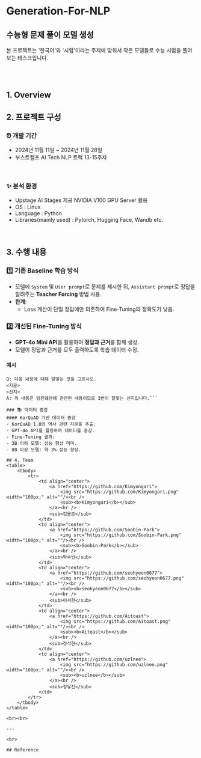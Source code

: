 # Generation-For-NLP
## 수능형 문제 풀이 모델 생성
본 프로젝트는 '한국어'와 '시험'이라는 주제에 맞춰서 작은 모델들로 수능 시험을 풀어보는 태스크입니다. 

<br><br>

## 1. Overview

## 2. 프로젝트 구성
### ⏰ 개발 기간
- 2024년 11월 11일 ~ 2024년 11월 28일
- 부스트캠프 AI Tech NLP 트랙 13-15주차

<br>

### ✨ 분석 환경
- Upstage AI Stages 제공 NVIDIA V100 GPU Server 활용
- OS : Linux
- Language : Python
- Libraries(mainly used) : Pytorch, Hugging Face, Wandb etc.

<br>

## 3. 수행 내용

### 1️⃣ 기존 Baseline 학습 방식
- 모델에 `System` 및 `User prompt`로 문제를 제시한 뒤, `Assistant prompt`로 정답을 알려주는 **Teacher Forcing** 방법 사용.
- **한계**:
  - Loss 계산이 단일 정답에만 의존하여 Fine-Tuning의 정확도가 낮음.

### 2️⃣ 개선된 Fine-Tuning 방식
- **GPT-4o Mini API**를 활용하여 **정답과 근거**를 함께 생성.
- 모델이 정답과 근거를 모두 출력하도록 학습 데이터 수정.

#### 예시
```text
Q: 다음 내용에 대해 알맞는 것을 고르시오.
<지문>
<선지>
A: 위 내용은 임진왜란에 관련된 내용이므로 3번이 알맞는 선지입니다.```

### 📚 데이터 증강
#### KorQuAD 기반 데이터 증강
- KorQuAD 1.0의 역사 관련 지문을 추출.
- GPT-4o API를 활용하여 데이터를 증강.
- Fine-Tuning 결과:
- 3B 이하 모델: 성능 향상 미미.
- 8B 이상 모델: 약 3% 성능 향상.

## 4. Team
<table>
    <tbody>
        <tr>
            <td align="center">
                <a href="https://github.com/Kimyongari">
                    <img src="https://github.com/Kimyongari.png" width="100px;" alt=""/><br />
                    <sub><b>Kimyongari</b></sub>
                </a><br />
                <sub>김용준</sub>
            </td>
            <td align="center">
                <a href="https://github.com/Soobin-Park">
                    <img src="https://github.com/Soobin-Park.png" width="100px;" alt=""/><br />
                    <sub><b>Soobin-Park</b></sub>
                </a><br />
                <sub>박수빈</sub>
            </td>
            <td align="center">
                <a href="https://github.com/seohyeon0677">
                    <img src="https://github.com/seohyeon0677.png" width="100px;" alt=""/><br />
                    <sub><b>seohyeon0677</b></sub>
                </a><br />
                <sub>이서현</sub>
            </td>
            <td align="center">
                <a href="https://github.com/Aitoast">
                    <img src="https://github.com/Aitoast.png" width="100px;" alt=""/><br />
                    <sub><b>Aitoast</b></sub>
                </a><br />
                <sub>정석현</sub>
            </td>
            <td align="center">
                <a href="https://github.com/uzlnee">
                    <img src="https://github.com/uzlnee.png" width="100px;" alt=""/><br />
                    <sub><b>uzlnee</b></sub>
                </a><br />
                <sub>정유진</sub>
            </td>
        </tr>
    </tbody>
</table>

<br><br>

---

<br>

## Reference